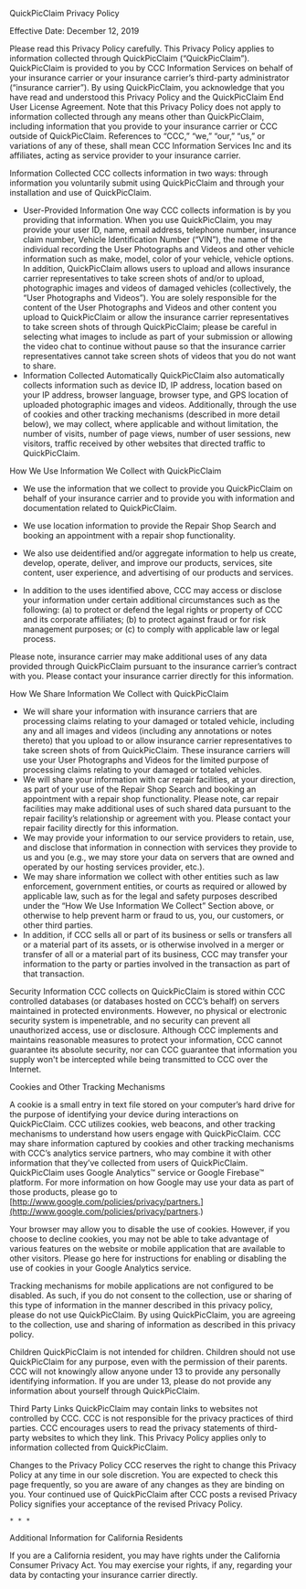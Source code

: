 QuickPicClaim Privacy Policy

Effective Date: December 12, 2019

Please read this Privacy Policy carefully. This Privacy Policy applies to information collected through
QuickPicClaim (“QuickPicClaim”). QuickPicClaim is provided to you by CCC Information Services on
behalf of your insurance carrier or your insurance carrier’s third-party administrator (“insurance carrier”).
By using QuickPicClaim, you acknowledge that you have read and understood this Privacy Policy and the
QuickPicClaim End User License Agreement. Note that this Privacy Policy does not apply to information
collected through any means other than QuickPicClaim, including information that you provide to your
insurance carrier or CCC outside of QuickPicClaim. References to “CCC,” “we,” “our,” “us,” or
variations of any of these, shall mean CCC Information Services Inc and its affiliates, acting as service
provider to your insurance carrier.

Information Collected
CCC collects information in two ways: through information you voluntarily submit using QuickPicClaim
and through your installation and use of QuickPicClaim.

- User-Provided Information
    One way CCC collects information is by you providing that information. When you use
    QuickPicClaim, you may provide your user ID, name, email address, telephone number,
    insurance claim number, Vehicle Identification Number (“VIN”), the name of the individual
    recording the User Photographs and Videos and other vehicle information such as make, model,
    color of your vehicle, vehicle options. In addition, QuickPicClaim allows users to upload and
    allows insurance carrier representatives to take screen shots of and/or to upload, photographic
    images and videos of damaged vehicles (collectively, the “User Photographs and Videos”). You
    are solely responsible for the content of the User Photographs and Videos and other content you
    upload to QuickPicClaim or allow the insurance carrier representatives to take screen shots of
    through QuickPicClaim; please be careful in selecting what images to include as part of your
    submission or allowing the video chat to continue without pause so that the insurance carrier
    representatives cannot take screen shots of videos that you do not want to share.
- Information Collected Automatically
    QuickPicClaim also automatically collects information such as device ID, IP address, location
    based on your IP address, browser language, browser type, and GPS location of uploaded
    photographic images and videos. Additionally, through the use of cookies and other tracking
    mechanisms (described in more detail below), we may collect, where applicable and without
    limitation, the number of visits, number of page views, number of user sessions, new visitors,
    traffic received by other websites that directed traffic to QuickPicClaim.

How We Use Information We Collect with QuickPicClaim

- We use the information that we collect to provide you QuickPicClaim on behalf of your insurance
    carrier and to provide you with information and documentation related to QuickPicClaim.
- We use location information to provide the Repair Shop Search and booking an appointment with
    a repair shop functionality.


- We also use deidentified and/or aggregate information to help us create, develop, operate, deliver, and
    improve our products, services, site content, user experience, and advertising of our products and
    services.
- In addition to the uses identified above, CCC may access or disclose your information under
    certain additional circumstances such as the following: (a) to protect or defend the legal rights or
    property of CCC and its corporate affiliates; (b) to protect against fraud or for risk management
    purposes; or (c) to comply with applicable law or legal process.

Please note, insurance carrier may make additional uses of any data provided through QuickPicClaim
pursuant to the insurance carrier’s contract with you. Please contact your insurance carrier directly for
this information.

How We Share Information We Collect with QuickPicClaim

- We will share your information with insurance carriers that are processing claims relating to your
    damaged or totaled vehicle, including any and all images and videos (including any annotations
    or notes thereto) that you upload to or allow insurance carrier representatives to take screen shots
    of from QuickPicClaim. These insurance carriers will use your User Photographs and Videos for
    the limited purpose of processing claims relating to your damaged or totaled vehicles.
- We will share your information with car repair facilities, at your direction, as part of your use of
    the Repair Shop Search and booking an appointment with a repair shop functionality. Please note,
    car repair facilities may make additional uses of such shared data pursuant to the repair facility’s
    relationship or agreement with you. Please contact your repair facility directly for this
    information.
- We may provide your information to our service providers to retain, use, and disclose that
    information in connection with services they provide to us and you (e.g., we may store your data
    on servers that are owned and operated by our hosting services provider, etc.).
- We may share information we collect with other entities such as law enforcement, government
    entities, or courts as required or allowed by applicable law, such as for the legal and safety
    purposes described under the “How We Use Information We Collect” Section above, or
    otherwise to help prevent harm or fraud to us, you, our customers, or other third parties.
- In addition, if CCC sells all or part of its business or sells or transfers all or a material part of its
    assets, or is otherwise involved in a merger or transfer of all or a material part of its business,
    CCC may transfer your information to the party or parties involved in the transaction as part of
    that transaction.

Security
Information CCC collects on QuickPicClaim is stored within CCC controlled databases (or databases
hosted on CCC’s behalf) on servers maintained in protected environments. However, no physical or
electronic security system is impenetrable, and no security can prevent all unauthorized access, use or
disclosure. Although CCC implements and maintains reasonable measures to protect your information,
CCC cannot guarantee its absolute security, nor can CCC guarantee that information you supply won't be
intercepted while being transmitted to CCC over the Internet.

Cookies and Other Tracking Mechanisms


A cookie is a small entry in text file stored on your computer’s hard drive for the purpose of identifying
your device during interactions on QuickPicClaim. CCC utilizes cookies, web beacons, and other tracking
mechanisms to understand how users engage with QuickPicClaim. CCC may share information captured
by cookies and other tracking mechanisms with CCC’s analytics service partners, who may combine it
with other information that they’ve collected from users of QuickPicClaim. QuickPicClaim uses Google
Analytics™ service or Google Firebase™ platform. For more information on how Google may use your
data as part of those products, please go to [http://www.google.com/policies/privacy/partners.](http://www.google.com/policies/privacy/partners.)

Your browser may allow you to disable the use of cookies. However, if you choose to decline cookies,
you may not be able to take advantage of various features on the website or mobile application that are
available to other visitors. Please go here for instructions for enabling or disabling the use of cookies in
your Google Analytics service.

Tracking mechanisms for mobile applications are not configured to be disabled. As such, if you do not
consent to the collection, use or sharing of this type of information in the manner described in this privacy
policy, please do not use QuickPicClaim. By using QuickPicClaim, you are agreeing to the collection, use
and sharing of information as described in this privacy policy.

Children
QuickPicClaim is not intended for children. Children should not use QuickPicClaim for any purpose,
even with the permission of their parents. CCC will not knowingly allow anyone under 13 to provide any
personally identifying information. If you are under 13, please do not provide any information about
yourself through QuickPicClaim.

Third Party Links
QuickPicClaim may contain links to websites not controlled by CCC. CCC is not responsible for the
privacy practices of third parties. CCC encourages users to read the privacy statements of third-party
websites to which they link. This Privacy Policy applies only to information collected from
QuickPicClaim.

Changes to the Privacy Policy
CCC reserves the right to change this Privacy Policy at any time in our sole discretion. You are expected
to check this page frequently, so you are aware of any changes as they are binding on you. Your
continued use of QuickPicClaim after CCC posts a revised Privacy Policy signifies your acceptance of the
revised Privacy Policy.

```
* * *
```
Additional Information for California Residents

If you are a California resident, you may have rights under the California Consumer Privacy Act. You
may exercise your rights, if any, regarding your data by contacting your insurance carrier directly.


